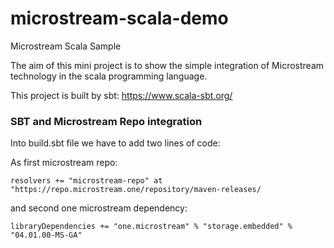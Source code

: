 # microstream-scala-demo
Microstream Scala Sample

The aim of this mini project is to show the simple integration of Microstream technology in the scala programming language.

This project is built by sbt: https://www.scala-sbt.org/

### SBT and Microstream Repo integration

Into build.sbt file we have to add two lines of code:

As first microstream repo:

`resolvers += "microstream-repo" at "https://repo.microstream.one/repository/maven-releases/`

and second one microstream dependency:

`libraryDependencies += "one.microstream" % "storage.embedded" % "04.01.00-MS-GA"`


